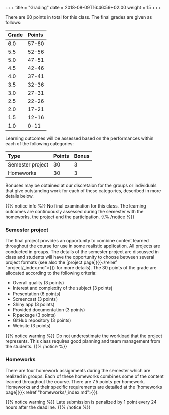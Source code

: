 +++
title = "Grading"
date =  2018-08-09T16:46:59+02:00
weight = 15
+++

There are 60 points in total for this class. The final grades are given as follows:

Grade | Points
:-- | :--
6.0 | 57-60
5.5 | 52-56
5.0 | 47-51
4.5 | 42-46
4.0 | 37-41
3.5 | 32-36
3.0 | 27-31
2.5 | 22-26
2.0 | 17-21
1.5 | 12-16
1.0 | 0-11

Learning outcomes will be assessed based on the performances within each of the following categories:

Type | Points | Bonus
:-- | :-- | :--
Semester project | 30 | 3
Homeworks | 30 | 3

Bonuses may be obtained at our discretaion for the groups or individuals that give outstanding work for each of these categories, described in more details below.

{{% notice info %}}
No final examination for this class. The learning outcomes are continuously assessed during the semester with the homeworks, the project and the participation.
{{% /notice %}}

### Semester project
The final project provides an opportunity to combine content learned throughout the course for use in some realistic application. All projects are conducted in groups. The details of the semester project are discussed in class and students will have the opportunity to choose between several project formats (see also the [project page]({{<\relref "project/_index.md">}}) for more details). The 30 points of the grade are allocated according to the following criteria:

- Overall quality (3 points)
- Interest and complexity of the subject (3 points)
- Presentation (6 points)
- Screencast (3 points)
- Shiny app (3 points)
- Provided documentation (3 points)
- R package (3 points)
- GitHub repository (3 points)
- Website (3 points)

<!--The semester project are peer evaluated: every group grades the others and send a brief report to the instructors. The instructors grade as well the project. The final points obtained for the project is given by taking 50% of the instructors' grades and 50% of the average from the other groups' grades.-->

{{% notice warning %}}
Do not underestimate the workload that the project represents. This class requires good planning and team management from the students.
{{% /notice %}}

### Homeworks
There are four homework assignments during the semester which are realized in groups. Each of these homeworks combines some of the content learned throughout the course. There are 7.5 points per homework. Homeworks and their specific requirements are detailed at the [homeworks page]({{<relref "homeworks/_index.md">}}).

{{% notice warning %}}
Late submission is penalized by 1 point every 24 hours after the deadline.
{{% /notice %}}

<!--### Participation
Participation is graded based on both [Piazza](https://piazza.com/unil.ch/fall2019/ptds2019/home) (see the [communication page](https://ptds.netlify.com/syllabus/communication/)) and in-class activities. There are five points for each. 

In order to earn full credit for the Piazza portion, each student should make 1 or more substantive posts per week (except during the first week) related to the content of the course. A post can be a reply to another student's question. Grading is based on Piazza meta-data that can only be accessed by an instructor.

Due to the structure of this class, attendance is very important. Moreover, students will be encouraged to work in teams on in-class activities each week, so others are counting on you to be in class and contribute. Students with valid excuse should notify the instructor as soon as possible and provide a minimum of one week notice.

Each lecture will have its own magic word that you are responsible for entering into a form link that will be provided on Piazza. In order to be eligible to receive attendance points, you must be in class, enter the magic word within 5 minutes after it is given, and stay for the entire duration of the class.-->

